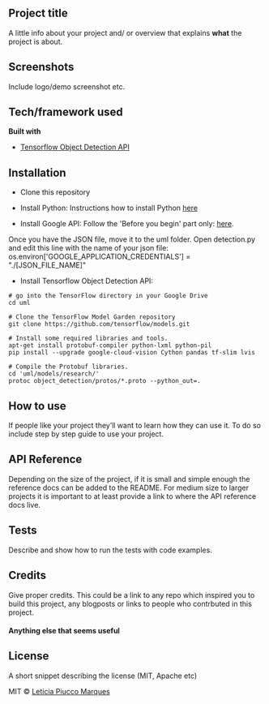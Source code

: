 ## Project title
A little info about your project and/ or overview that explains **what** the project is about.

## Screenshots
Include logo/demo screenshot etc.

## Tech/framework used
<b>Built with</b>
- [Tensorflow Object Detection API](https://electron.atom.io)

## Installation

- Clone this repository

- Install Python: Instructions how to install Python [here](https://www.python.org/downloads/)

- Install Google API: Follow the 'Before you begin' part only: [here](https://cloud.google.com/vision/docs/quickstart-client-libraries).

Once you have the JSON file, move it to the uml folder. Open detection.py and edit this line with the name of your json file:
os.environ['GOOGLE_APPLICATION_CREDENTIALS'] = "./[JSON_FILE_NAME]"

- Install Tensorflow Object Detection API: 
```
# go into the TensorFlow directory in your Google Drive
cd uml

# Clone the TensorFlow Model Garden repository
git clone https://github.com/tensorflow/models.git

# Install some required libraries and tools.
apt-get install protobuf-compiler python-lxml python-pil
pip install --upgrade google-cloud-vision Cython pandas tf-slim lvis

# Compile the Protobuf libraries.
cd 'uml/models/research/'
protoc object_detection/protos/*.proto --python_out=.
```

## How to use
If people like your project they’ll want to learn how they can use it. To do so include step by step guide to use your project.

## API Reference
Depending on the size of the project, if it is small and simple enough the reference docs can be added to the README. For medium size to larger projects it is important to at least provide a link to where the API reference docs live.

## Tests
Describe and show how to run the tests with code examples.

## Credits
Give proper credits. This could be a link to any repo which inspired you to build this project, any blogposts or links to people who contrbuted in this project. 

#### Anything else that seems useful

## License
A short snippet describing the license (MIT, Apache etc)

MIT © [Leticia Piucco Marques]()
